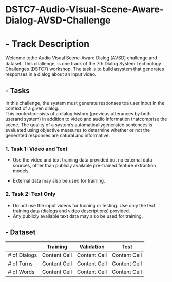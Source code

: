 # DSTC7-Audio-Visual-Scene-Aware-Dialog-AVSD-Challenge

# - Track Description
Welcome tothe Audio Visual Scene-Aware Dialog (AVSD) challenge and dataset. This challenge, is one track of the 7th Dialog System Technology Challenges (DSTC7) workshop.
The task is to build asystem that generates responses in a dialog about an input video.

## - Tasks

In this challenge, the system must generate responses toa user input in the context of a given dialog.  
This contextconsists of a dialog history (previous utterances by both userand system) in addition to video and audio information thatcomprise the scene. 
The quality of a system’s automaticallygenerated sentences is evaluated using objective measures to determine whether or not the generated responses are natural and informative.

### 1. Task 1: Video and Text 
   - Use the video and text training data provided but no external data sources, other than
      publicly available pre-trained feature extraction models.

   - External data may also be used for training.

### 2. Task 2: Text Only 
   - Do not use the input videos for training or testing. 
      Use only the text training data (dialogs and video descriptions) provided. 
   - Any publicly available text data may also be used for training.

## - Dataset


|               |   Training    |  Validation   |     Test      |
| ------------- | ------------- | ------------- | ------------- |
| # of Dialogs  | Content Cell  | Content Cell  | Content Cell  |
| # of Turns    | Content Cell  | Content Cell  | Content Cell  |
| # of Words    | Content Cell  | Content Cell  | Content Cell  |

